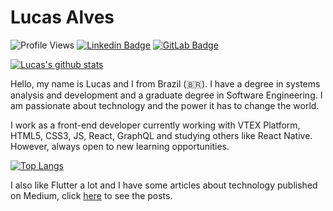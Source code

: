 # Lucas Alves

![Profile Views](https://komarev.com/ghpvc/?username=lucalves)
[![Linkedin Badge](https://img.shields.io/badge/-LinkedIn-blue?style=flat-square&logo=Linkedin&logoColor=white&link=https://www.linkedin.com/in/lucalves/)](https://www.linkedin.com/in/lucalves/)
[![GitLab Badge](https://img.shields.io/badge/-%20Gitlab-black?style=flat-square&logo=Gitlab)](https://gitlab.com/lucalves)

[![Lucas's github stats](https://github-readme-stats.vercel.app/api?username=lucalves&show_icons=true&theme=dark)](https://github.com/lucalves/github-readme-stats)

Hello, my name is Lucas and I from Brazil (:brazil:). I have a degree in systems analysis and development and a graduate degree in Software Engineering. I am passionate about technology and the power it has to change the world. 

I work as a front-end developer currently working with VTEX Platform, HTML5, CSS3, JS, React, GraphQL and studying others like React Native. However, always open to new learning opportunities.

[![Top Langs](https://github-readme-stats.vercel.app/api/top-langs/?username=lucalves&layout=compact&theme=dark)](https://github.com/lucalves/github-readme-stats)

I also like Flutter a lot and I have some articles about technology published on Medium, click [here](https://medium.com/@lucalves) to see the posts.
